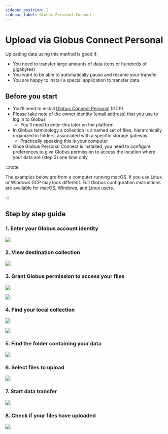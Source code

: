 ```yaml
---
sidebar_position: 2
sidebar_label: Globus Personal Connect
---
```


# Upload via Globus Connect Personal

Uploading data using this method is good if:

* You need to transfer large amounts of data (tens or hundreds of gigabytes)
* You want to be able to automatically pause and resume your transfer
* You are happy to install a special application to transfer data

## Before you start

* You'll need to install [Globus Connect
Personal](https://www.globus.org/globus-connect-personal) (GCP)
* Please take note of the owner identity (email address) that you use to log in to
Globus
  * You'll need to enter this later on the platform
* In Globus terminology a collection is a named set of files, hierarchically
organized in folders, associated with a specific storage gateway.
  * Practically speaking this is your computer
* Once Globus Personal Connect is installed, you need to configure preferences to
give Globus permission to access the location where your data are (step 3) one time only

:::note

The examples below are from a computer running macOS. If you use Linux or
Windows GCP may look different. Full Globus configuration instructions are
available for
[macOS](https://docs.globus.org/how-to/globus-connect-personal-mac/#configuration),
[Windows](https://docs.globus.org/how-to/globus-connect-personal-windows/#configuration),
and [Linux](https://docs.globus.org/how-to/globus-connect-personal-linux/)
users.

:::

## Step by step guide

### 1. Enter your Globus account identity

![](/img/web-upload/screen-1.png)

### 2. View destination collection

![](/img/web-upload/screen-2.png)

### 3. Grant Globus permission to access your files

![](/img/app-upload/screen-3.png)

![](/img/app-upload/screen-5.png)

### 4. Find your local collection

![](/img/app-upload/screen-6.png)

![](/img/app-upload/screen-7.png)

### 5. Find the folder containing your data

![](/img/app-upload/screen-8.png)

### 6. Select files to upload

![](/img/app-upload/screen-9.png)

### 7. Start data transfer

![](/img/app-upload/screen-10.png)

### 8. Check if your files have uploaded

![](/img/app-upload/screen-11.png)





